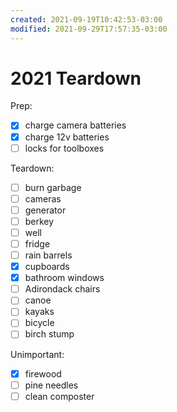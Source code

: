 ```yaml
---
created: 2021-09-19T10:42:53-03:00
modified: 2021-09-29T17:57:35-03:00
---
```


# 2021 Teardown

Prep:
- [x] charge camera batteries
- [x] charge 12v batteries
- [ ] locks for toolboxes

Teardown:
- [ ] burn garbage 
- [ ] cameras
- [ ] generator
- [ ] berkey
- [ ] well
- [ ] fridge
- [ ] rain barrels
- [x] cupboards
- [x] bathroom windows
- [ ] Adirondack chairs
- [ ] canoe
- [ ] kayaks
- [ ] bicycle
- [ ] birch stump

Unimportant:
- [x] firewood
- [ ] pine needles
- [ ] clean composter
